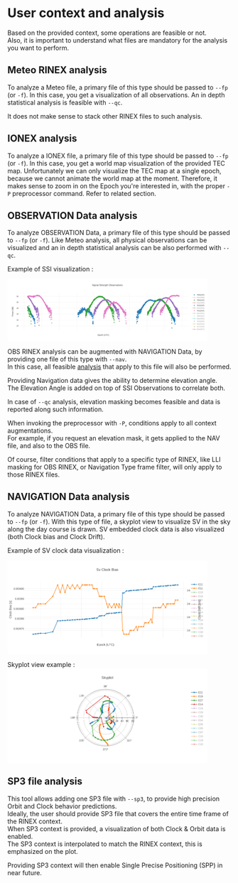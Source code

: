 User context and analysis
=========================

Based on the provided context, some operations are feasible or not.  
Also, it is important to understand what files are mandatory for the analysis
you want to perform.

## Meteo RINEX analysis

To analyze a Meteo file, a primary file of this type should be passed
to `--fp` (or `-f`). In this case, you get a visualization
of all observations. An in depth statistical analysis is feasible with `--qc`.

It does not make sense to stack other RINEX files to such analysis.

## IONEX analysis

To analyze a IONEX file, a primary file of this type should be passed
to `--fp` (or `-f`). In this case, you get a world map visualization
of the provided TEC map. Unfortunately we can only visualize the TEC map
at a single epoch, because we cannot animate the world map at the moment.
Therefore, it makes sense to zoom in on the Epoch you're interested in,
with the proper `-P` preprocessor command. Refer to related section.

## OBSERVATION Data analysis

To analyze OBSERVATION Data, a primary file of this type should be passed
to `--fp` (or `-f`). Like Meteo analysis, all physical observations can be visualized
and an in depth statistical analysis can be also performed with  `--qc`.  

Example of SSI visualization :

<img align="center" width="450" src="https://github.com/georust/rinex/blob/main/doc/plots/esbc00dnk_ssi.png">

OBS RINEX analysis can be augmented with NAVIGATION Data, by providing
one file of this type with `--nav`.  
In this case, all feasible [analysis](NavigationDataAnalysis) that apply to this file
will also be performed.

Providing Navigation data gives the ability to determine elevation angle.  
The Elevation Angle is added on top of SSI Observations to correlate both.  

In case of `--qc` analysis, elevation masking becomes feasible and
data is reported along such information.

When invoking the preprocessor with `-P`, conditions apply to all context augmentations.  
For example, if you request an elevation mask, it gets applied to the NAV file,
and also to the OBS file.

Of course, filter conditions that apply to a specific type of RINEX,
like LLI masking for OBS RINEX, or Navigation Type frame filter, will only apply
to those RINEX files.

## NAVIGATION Data analysis

To analyze NAVIGATION Data, a primary file of this type should be passed
to `--fp` (or `-f`). With this type of file, a skyplot view to visualize SV
in the sky along the day course is drawn. SV embedded clock data is also visualized
(both Clock bias and Clock Drift).

Example of SV clock data visualization :

<img align="center" width="450" src="https://github.com/georust/rinex/blob/main/doc/plots/sv_clocks.png">

Skyplot view example : 
<img align="center" width="450" src="https://github.com/georust/rinex/blob/main/doc/plots/skyplot.png">

## SP3 file analysis

This tool allows adding one SP3 file with `--sp3`, 
to provide high precision Orbit and Clock behavior predictions.  
Ideally, the user should provide SP3 file that covers the entire time frame
of the RINEX context.  
When SP3 context is provided, a visualization of both Clock & Orbit data is enabled.  
The SP3 context is interpolated to match the RINEX context, this is emphasized on the plot.  

Providing SP3 context will then enable Single Precise Positioning (SPP) in near future.
